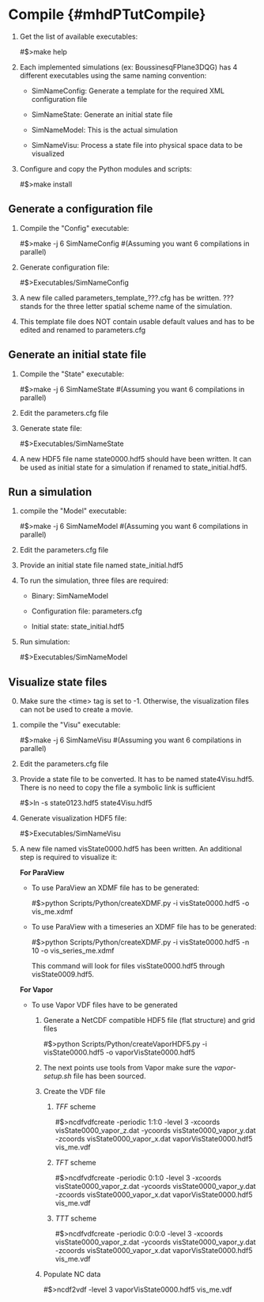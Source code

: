 Compile  {#mhdPTutCompile}
======

1. Get the list of available executables:
   
   #$>make help

2. Each implemented simulations (ex: BoussinesqFPlane3DQG) has 4 different executables using the same naming convention:

   - SimNameConfig: Generate a template for the required XML configuration file

   - SimNameState: Generate an initial state file

   - SimNameModel: This is the actual simulation

   - SimNameVisu: Process a state file into physical space data to be visualized

3. Configure and copy the Python modules and scripts:

   #$>make install


Generate a configuration file
--------------------------------

   1. Compile the "Config" executable:
   
      #$>make -j 6 SimNameConfig #(Assuming you want 6 compilations in parallel)

   2. Generate configuration file:

      #$>Executables/SimNameConfig

   3. A new file called parameters\_template\_???.cfg has be written. ??? stands for the three letter spatial scheme name of the simulation.

   4. This template file does NOT contain usable default values and has to be edited and renamed to parameters.cfg

Generate an initial state file
-------------------------------

   1. Compile the "State" executable:

      #$>make -j 6 SimNameState #(Assuming you want 6 compilations in parallel)

   2. Edit the parameters.cfg file

   3. Generate state file:

      #$>Executables/SimNameState

   4. A new HDF5 file name state0000.hdf5 should have been written. It can be used as initial state for a simulation if renamed to state_initial.hdf5.

Run a simulation
----------------

   1. compile the "Model" executable:

      #$>make -j 6 SimNameModel #(Assuming you want 6 compilations in parallel)

   2. Edit the parameters.cfg file

   3. Provide an initial state file named state\_initial.hdf5

   4. To run the simulation, three files are required:

      - Binary: SimNameModel

      - Configuration file: parameters.cfg

      - Initial state: state_initial.hdf5

   5. Run simulation:

         #$>Executables/SimNameModel

Visualize state files
---------------------

   0. Make sure the \<time\> tag is set to -1. Otherwise, the visualization files can not be used to create a movie.

   1. compile the "Visu" executable:

      #$>make -j 6 SimNameVisu #(Assuming you want 6 compilations in parallel)

   2. Edit the parameters.cfg file

   3. Provide a state file to be converted. It has to be named state4Visu.hdf5. There is no need to copy the file a symbolic link is sufficient

      #$>ln -s state0123.hdf5 state4Visu.hdf5

   4. Generate visualization HDF5 file:

      #$>Executables/SimNameVisu

   5. A new file named visState0000.hdf5 has been written. An additional step is required to visualize it:

      **For ParaView**

      - To use ParaView an XDMF file has to be generated:

         #$>python Scripts/Python/createXDMF.py -i visState0000.hdf5 -o vis_me.xdmf

      - To use ParaView with a timeseries an XDMF file has to be generated:

         #$>python Scripts/Python/createXDMF.py -i visState0000.hdf5 -n 10 -o vis_series_me.xdmf

         This command will look for files visState0000.hdf5 through visState0009.hdf5.

      **For Vapor**

      - To use Vapor VDF files have to be generated
         
         1. Generate a NetCDF compatible HDF5 file (flat structure) and grid files

            #$>python Scripts/Python/createVaporHDF5.py -i visState0000.hdf5 -o vaporVisState0000.hdf5

         2. The next points use tools from Vapor make sure the *vapor-setup.sh* file has been sourced. 

         3. Create the VDF file

            1. *TFF* scheme 

               #$>ncdfvdfcreate -periodic 1:1:0 -level 3 -xcoords visState0000_vapor_z.dat -ycoords visState0000_vapor_y.dat -zcoords visState0000_vapor_x.dat vaporVisState0000.hdf5 vis_me.vdf

            2. *TFT* scheme

               #$>ncdfvdfcreate -periodic 0:1:0 -level 3 -xcoords visState0000_vapor_z.dat -ycoords visState0000_vapor_y.dat -zcoords visState0000_vapor_x.dat vaporVisState0000.hdf5 vis_me.vdf

            3. *TTT* scheme 

               #$>ncdfvdfcreate -periodic 0:0:0 -level 3 -xcoords visState0000_vapor_z.dat -ycoords visState0000_vapor_y.dat -zcoords visState0000_vapor_x.dat vaporVisState0000.hdf5 vis_me.vdf

         4. Populate NC data
            
            #$>ncdf2vdf -level 3 vaporVisState0000.hdf5 vis_me.vdf
